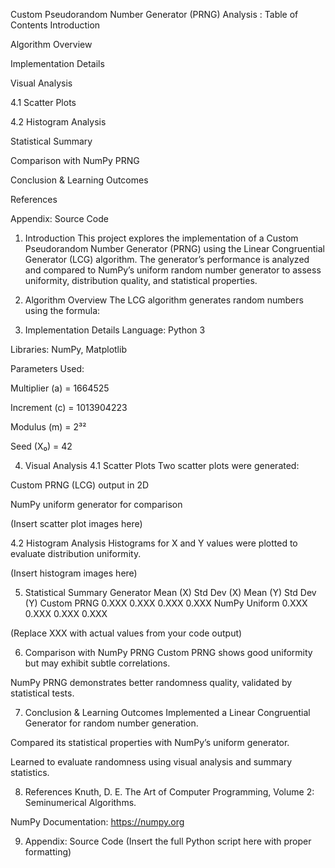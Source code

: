 Custom Pseudorandom Number Generator (PRNG) Analysis :
Table of Contents
Introduction

Algorithm Overview

Implementation Details

Visual Analysis

4.1 Scatter Plots

4.2 Histogram Analysis

Statistical Summary

Comparison with NumPy PRNG

Conclusion & Learning Outcomes

References

Appendix: Source Code

1. Introduction
This project explores the implementation of a Custom Pseudorandom Number Generator (PRNG) using the Linear Congruential Generator (LCG) algorithm. The generator’s performance is analyzed and compared to NumPy’s uniform random number generator to assess uniformity, distribution quality, and statistical properties.

2. Algorithm Overview
The LCG algorithm generates random numbers using the formula:

3. Implementation Details
Language: Python 3

Libraries: NumPy, Matplotlib

Parameters Used:

Multiplier (a) = 1664525

Increment (c) = 1013904223

Modulus (m) = 2³²

Seed (X₀) = 42

4. Visual Analysis
4.1 Scatter Plots
Two scatter plots were generated:

Custom PRNG (LCG) output in 2D

NumPy uniform generator for comparison

(Insert scatter plot images here)

4.2 Histogram Analysis
Histograms for X and Y values were plotted to evaluate distribution uniformity.

(Insert histogram images here)

5. Statistical Summary
Generator	Mean (X)	Std Dev (X)	Mean (Y)	Std Dev (Y)
Custom PRNG	0.XXX	0.XXX	0.XXX	0.XXX
NumPy Uniform	0.XXX	0.XXX	0.XXX	0.XXX

(Replace XXX with actual values from your code output)

6. Comparison with NumPy PRNG
Custom PRNG shows good uniformity but may exhibit subtle correlations.

NumPy PRNG demonstrates better randomness quality, validated by statistical tests.

7. Conclusion & Learning Outcomes
Implemented a Linear Congruential Generator for random number generation.

Compared its statistical properties with NumPy’s uniform generator.

Learned to evaluate randomness using visual analysis and summary statistics.

8. References
Knuth, D. E. The Art of Computer Programming, Volume 2: Seminumerical Algorithms.

NumPy Documentation: https://numpy.org

9. Appendix: Source Code
(Insert the full Python script here with proper formatting)

